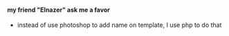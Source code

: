 #### my friend "Elnazer" ask me a favor

- instead of use photoshop to add name on template, I use php to do that
